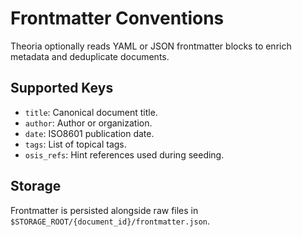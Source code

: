 # Frontmatter Conventions

Theoria optionally reads YAML or JSON frontmatter blocks to enrich metadata
and deduplicate documents.

## Supported Keys

- `title`: Canonical document title.
- `author`: Author or organization.
- `date`: ISO8601 publication date.
- `tags`: List of topical tags.
- `osis_refs`: Hint references used during seeding.

## Storage

Frontmatter is persisted alongside raw files in
`$STORAGE_ROOT/{document_id}/frontmatter.json`.
